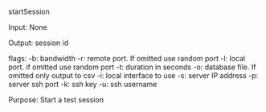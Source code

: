 startSession

Input:
None

Output:
session id

flags:
-b: bandwidth
-r: remote port. If omitted use random port
-l: local port. if omitted use random port
-t: duration in seconds
-o: database file. If omitted only output to csv
-i: local interface to use
-s: server IP address
-p: server ssh port
-k: ssh key
-u: ssh username

Purpose:
Start a test session